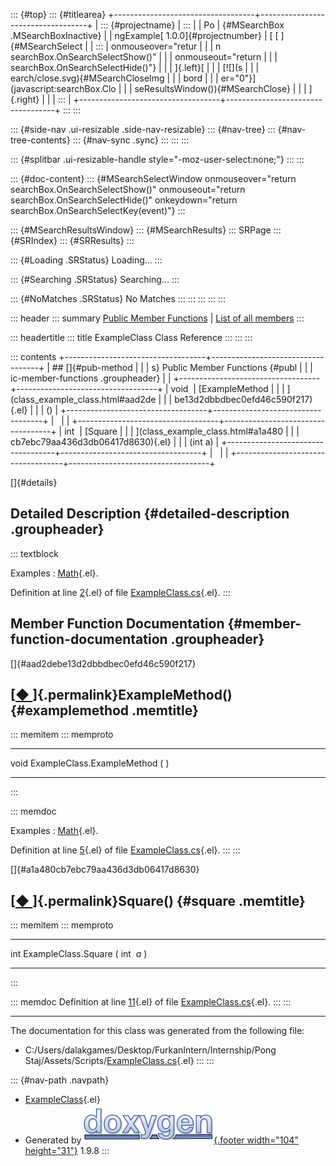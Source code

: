::: {#top}
::: {#titlearea}
+-----------------------------------+-----------------------------------+
| ::: {#projectname}                | :::                               |
| Po                                | {#MSearchBox .MSearchBoxInactive} |
| ngExample[ 1.0.0]{#projectnumber} | [ [ ]{#MSearchSelect              |
| :::                               | onmouseover="retur                |
|                                   | n searchBox.OnSearchSelectShow()" |
|                                   | onmouseout="return                |
|                                   |  searchBox.OnSearchSelectHide()"} |
|                                   | ]{.left}[                         |
|                                   | [![](s                            |
|                                   | earch/close.svg){#MSearchCloseImg |
|                                   | bord                              |
|                                   | er="0"}](javascript:searchBox.Clo |
|                                   | seResultsWindow()){#MSearchClose} |
|                                   | ]{.right}                         |
|                                   | :::                               |
+-----------------------------------+-----------------------------------+
:::
:::

::: {#side-nav .ui-resizable .side-nav-resizable}
::: {#nav-tree}
::: {#nav-tree-contents}
::: {#nav-sync .sync}
:::
:::
:::

::: {#splitbar .ui-resizable-handle style="-moz-user-select:none;"}
:::
:::

::: {#doc-content}
::: {#MSearchSelectWindow onmouseover="return searchBox.OnSearchSelectShow()" onmouseout="return searchBox.OnSearchSelectHide()" onkeydown="return searchBox.OnSearchSelectKey(event)"}
:::

::: {#MSearchResultsWindow}
::: {#MSearchResults}
::: SRPage
::: {#SRIndex}
::: {#SRResults}
:::

::: {#Loading .SRStatus}
Loading\...
:::

::: {#Searching .SRStatus}
Searching\...
:::

::: {#NoMatches .SRStatus}
No Matches
:::
:::
:::
:::
:::

::: header
::: summary
[Public Member Functions](#pub-methods) \| [List of all
members](class_example_class-members.html)
:::

::: headertitle
::: title
ExampleClass Class Reference
:::
:::
:::

::: contents
+-----------------------------------+-----------------------------------+
| ## []{#pub-method                 |                                   |
| s} Public Member Functions {#publ |                                   |
| ic-member-functions .groupheader} |                                   |
+-----------------------------------+-----------------------------------+
| void                              | [ExampleMethod                    |
|                                   | ](class_example_class.html#aad2de |
|                                   | be13d2dbbdbec0efd46c590f217){.el} |
|                                   | ()                                |
+-----------------------------------+-----------------------------------+
|                                   |                                   |
+-----------------------------------+-----------------------------------+
| int                               | [Square                           |
|                                   | ](class_example_class.html#a1a480 |
|                                   | cb7ebc79aa436d3db06417d8630){.el} |
|                                   | (int a)                           |
+-----------------------------------+-----------------------------------+
|                                   |                                   |
+-----------------------------------+-----------------------------------+

[]{#details}

## Detailed Description {#detailed-description .groupheader}

::: textblock

Examples
:   [Math](_math-example.html#_a0){.el}.

Definition at line [2](_example_class_8cs_source.html#l00002){.el} of
file [ExampleClass.cs](_example_class_8cs_source.html){.el}.
:::

## Member Function Documentation {#member-function-documentation .groupheader}

[]{#aad2debe13d2dbbdbec0efd46c590f217}

## [[◆ ](#aad2debe13d2dbbdbec0efd46c590f217)]{.permalink}ExampleMethod() {#examplemethod .memtitle}

::: memitem
::: memproto
  --------------------------------- --- -- --- --
  void ExampleClass.ExampleMethod   (      )   
  --------------------------------- --- -- --- --
:::

::: memdoc

Examples
:   [Math](_math-example.html#a1){.el}.

Definition at line [5](_example_class_8cs_source.html#l00005){.el} of
file [ExampleClass.cs](_example_class_8cs_source.html){.el}.
:::
:::

[]{#a1a480cb7ebc79aa436d3db06417d8630}

## [[◆ ](#a1a480cb7ebc79aa436d3db06417d8630)]{.permalink}Square() {#square .memtitle}

::: memitem
::: memproto
  ------------------------- --- ------ ----- --- --
  int ExampleClass.Square   (   int    *a*   )   
  ------------------------- --- ------ ----- --- --
:::

::: memdoc
Definition at line [11](_example_class_8cs_source.html#l00011){.el} of
file [ExampleClass.cs](_example_class_8cs_source.html){.el}.
:::
:::

------------------------------------------------------------------------

The documentation for this class was generated from the following file:

-   C:/Users/dalakgames/Desktop/FurkanIntern/Internship/Pong
    Staj/Assets/Scripts/[ExampleClass.cs](_example_class_8cs_source.html){.el}
:::
:::

::: {#nav-path .navpath}
-   [ExampleClass](class_example_class.html){.el}
-   Generated by [![doxygen](doxygen.svg){.footer width="104"
    height="31"}](https://www.doxygen.org/index.html) 1.9.8
:::
